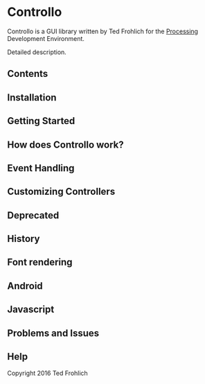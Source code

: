 # Controllo
Controllo is a GUI library written by Ted Frohlich for the [Processing](http://www.processing.org/) Development Environment.

Detailed description.

## Contents

## Installation

## Getting Started

## How does Controllo work?

## Event Handling

## Customizing Controllers

## Deprecated

## History

## Font rendering

## Android

## Javascript

## Problems and Issues

## Help

Copyright 2016 Ted Frohlich
